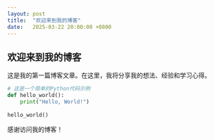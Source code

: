 ```yaml
---
layout: post
title:  "欢迎来到我的博客"
date:   2025-03-22 20:00:00 +0800
---
```


## 欢迎来到我的博客

这是我的第一篇博客文章。在这里，我将分享我的想法、经验和学习心得。

```python
# 这是一个简单的Python代码示例
def hello_world():
    print("Hello, World!")
    
hello_world()
```

感谢访问我的博客！